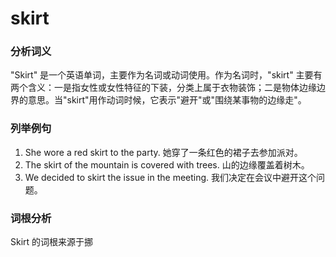 # skirt

### 分析词义

  

"Skirt" 是一个英语单词，主要作为名词或动词使用。作为名词时，"skirt" 主要有两个含义：一是指女性或女性特征的下装，分类上属于衣物装饰；二是物体边缘边界的意思。当"skirt"用作动词时候，它表示"避开"或"围绕某事物的边缘走"。

  

### 列举例句

  

1.  She wore a red skirt to the party. 她穿了一条红色的裙子去参加派对。
2.  The skirt of the mountain is covered with trees. 山的边缘覆盖着树木。
3.  We decided to skirt the issue in the meeting. 我们决定在会议中避开这个问题。

  

### 词根分析

  

Skirt 的词根来源于挪
